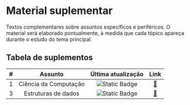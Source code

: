 # Material suplementar

Textos complementares sobre assuntos específicos e periféricos. O material será elaborado pontualmente, à medida que cada tópico apareça durante o estudo do tema principal.

## Tabela de suplementos

| # | Assunto | Última atualização | Link |
| :---: | :---: | :---: | :---: |
| 1 | Ciência da Computação | ![Static Badge](https://img.shields.io/badge/20/06/2024-grey) | [🔗](./01-ciência-da-computação.md) |
| 3 | Estruturas de dados | ![Static Badge](https://img.shields.io/badge/19/06/2024-grey) | [🔗](./03-estruturas-de-dados.md) |
